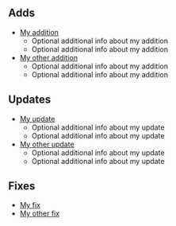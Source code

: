 <!--- Please remove any sections that don't apply to this release -->

## Adds
* [My addition](https://github.com/dialpad/dialtone-icons/pull/PULL_REQUEST_ID)
  * Optional additional info about my addition
  * Optional additional info about my addition
* [My other addition](https://github.com/dialpad/dialtone-icons/pull/PULL_REQUEST_ID)
  * Optional additional info about my addition
  * Optional additional info about my addition

## Updates
* [My update](https://github.com/dialpad/dialtone-icons/pull/PULL_REQUEST_ID)
  * Optional additional info about my update
  * Optional additional info about my update
* [My other update](https://github.com/dialpad/dialtone-icons/pull/PULL_REQUEST_ID)
  * Optional additional info about my update
  * Optional additional info about my update

## Fixes
* [My fix](https://github.com/dialpad/dialtone-icons/pull/PULL_REQUEST_ID)
* [My other fix](https://github.com/dialpad/dialtone-icons/pull/PULL_REQUEST_ID)
